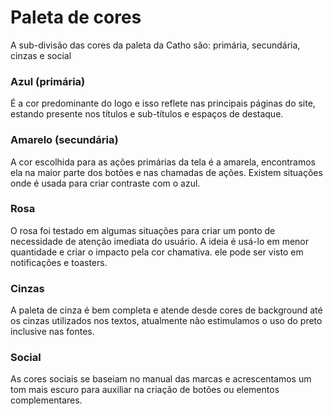 # Paleta de cores

A sub-divisão das cores da paleta da Catho são: primária, secundária, cinzas e social

### Azul (primária)

É a cor predominante do logo e isso reflete nas principais páginas do site, estando presente nos títulos e sub-títulos e espaços de destaque.

### Amarelo (secundária)

A cor escolhida para as ações primárias da tela é a amarela, encontramos ela na maior parte dos botões e nas chamadas de ações. Existem situações onde é usada para criar contraste com o azul.

### Rosa

O rosa foi testado em algumas situações para criar um ponto de necessidade de atenção imediata do usuário. A ideia é usá-lo em menor quantidade e criar o impacto pela cor chamativa. ele pode ser visto em notificações e toasters.

### Cinzas

A paleta de cinza é bem completa e atende desde cores de background até os cinzas utilizados nos textos, atualmente não estimulamos o uso do preto inclusive nas fontes.

### Social

As cores sociais se baseiam no manual das marcas e acrescentamos um tom mais escuro para auxiliar na criação de botões ou elementos complementares.
